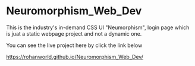 # Neuromorphism_Web_Dev
This is the industry's in-demand CSS UI "Neumorphism", login page which is juat a static webpage project and not a dynamic one.

You can see the live project here by click the link below 

https://rohanworld.github.io/Neuromorphism_Web_Dev/
